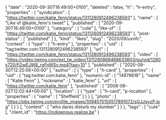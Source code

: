 {
  "date" : "2020-09-30T16:49:00+0100",
  "deleted" : false,
  "h" : "h-entry",
  "properties" : {
    "syndication" : [ "https://twitter.com/katie_fenn/status/1311280912496238593" ],
    "name" : [ "Like of @katie_fenn's tweet" ],
    "published" : [ "2020-09-30T16:49:00+0100" ],
    "category" : [ "cute" ],
    "like-of" : [ "https://twitter.com/katie_fenn/status/1311280912496238593" ],
    "post-status" : [ "published" ]
  },
  "kind" : "likes",
  "slug" : "2020/09/uvnfc",
  "context" : {
    "type" : [ "h-entry" ],
    "properties" : {
      "uid" : [ "tag:twitter.com:1311280912496238593" ],
      "url" : [ "https://twitter.com/katie_fenn/status/1311280912496238593" ],
      "video" : [ "https://video.twimg.com/ext_tw_video/1311280868468633603/pu/vid/1280x720/fi2wEJW8_rgFnWSy.mp4?tag=10" ],
      "published" : [ "2020-09-30T12:25:06+00:00" ],
      "author" : [ {
        "type" : [ "h-card" ],
        "properties" : {
          "uid" : [ "tag:twitter.com:katie_fenn" ],
          "numeric-id" : [ "14979616" ],
          "name" : [ "Katie Fenn" ],
          "nickname" : [ "katie_fenn" ],
          "url" : [ "https://twitter.com/katie_fenn" ],
          "published" : [ "2008-06-02T12:02:44+00:00" ],
          "location" : [ {
            "type" : [ "h-card", "p-location" ],
            "properties" : {
              "name" : [ "Sheffield" ]
            }
          } ],
          "photo" : [ "https://pbs.twimg.com/profile_images/1094575150517891072/sGJJqyzP.jpg" ]
        }
      } ],
      "content" : [ "who dares disturb my slumber" ]
    }
  },
  "tags" : [ "cute" ],
  "client_id" : "https://indigenous.realize.be"
}
